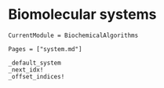 # Biomolecular systems
```@meta
CurrentModule = BiochemicalAlgorithms
```

```@index
Pages = ["system.md"]
```

```@docs
_default_system
_next_idx!
_offset_indices!
```
